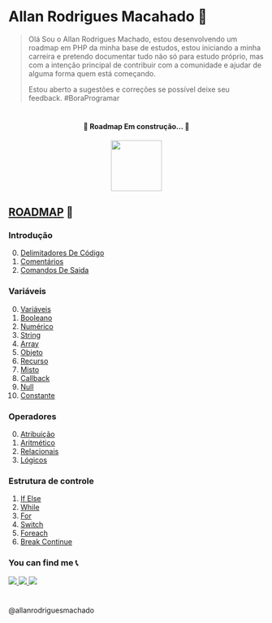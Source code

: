 # Allan Rodrigues Macahado 🚀
	
>Olá Sou o Allan Rodrigues Machado, estou desenvolvendo um roadmap em  PHP da minha base de estudos, estou iniciando a minha carreira e pretendo documentar tudo não só para estudo próprio, mas com a intenção principal de contribuir com a comunidade e ajudar de alguma forma quem está começando.
>
>Estou aberto a sugestões e correções se possível deixe seu feedback.  #BoraProgramar

#


<h4 align="center"> 
	🚧  Roadmap Em construção...  🚧
</h4>

<p align="center" >
 <img src="https://img.shields.io/badge/PHP-02569B?style=for-the-badge&logo=php&logoColor=white" height="100"/>
</p>

## [ROADMAP](ROADMAP.md) 🐘

### Introdução
0. [Delimitadores De Código](/1Basico/DelimitadoresDeCódigo.md)
1. [Comentários](/1Basico/Comentarios.md)
2. [Comandos De Saida ](/1Basico/ComandosDeSaida.md) 

### Variáveis
0. [Variáveis](/2Variaveis/1Variaveis.md)
2. [Booleano](/2Variaveis/2Booleano.md)
3. [Numérico](/2Variaveis/3Numerico.md)
4. [String](/2Variaveis/4String.md)
5. [Array](/2Variaveis/5Array.md)
6. [Objeto](/2Variaveis/6Objeto.md)
7. [Recurso](/2Variaveis/7Recurso.md)
8. [Misto](/2Variaveis/8Misto.md)
9. [Callback](/2Variaveis/9Callback.md)
10. [Null](/2Variaveis/10Null.md)
11. [Constante](/2Variaveis/11Constante.md)

### Operadores
0. [Atribuição](/3Operadores/1Atribuicao.md)
1. [Aritmético](/3Operadores/2Aritmeticos.md)
2. [Relacionais](/3Operadores/3Relacionais.md)
3. [Lógicos](/3Operadores/4Logicos.md)

### Estrutura de controle
1. [If Else](/4EstruturaDeControle/1IfElse.md)
2. [While](/4EstruturaDeControle/2While.md)
3. [For](/4EstruturaDeControle/3For.md)
4. [Switch](/4EstruturaDeControle/4Switch.md)
5. [Foreach](/4EstruturaDeControle/5Foreach.md)
6. [Break Continue](/4EstruturaDeControle/6BreakContinue.md)


### You can find me 📞

<p>
<a href="mailto:allan.rodrigues14@hotmail.com" alt="E-mail" target="_blank">
    <img src="https://img.shields.io/badge/-hotmail-0564f2?style=for-the-badge&logo=hotmail&logoColor=white" />
</a>
<a href="https://www.linkedin.com/in/allanrodriguesmachado/" alt="LinkedIn" target="_blank">
    <img src="https://img.shields.io/badge/-LinkedIn-blue?style=for-the-badge&logo=Linkedin&logoColor=white " />
</a>

<a href="https://dev.to/allanrodriguesmachado" alt="Dev.To" target="_blank">
    <img src="https://img.shields.io/badge/dev.to-black?style=for-the-badge&logo=dev.to&logoColor=logoColor=white" />
</a>
</p>

#
@allanrodriguesmachado